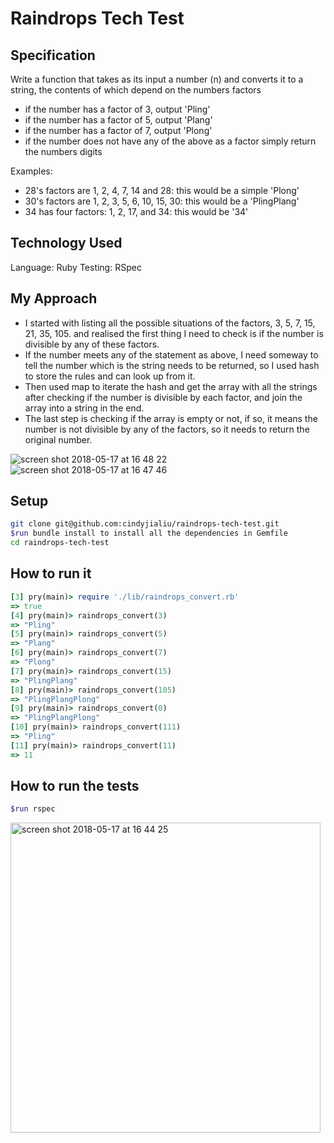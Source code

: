 # Raindrops Tech Test
## Specification
Write a function that takes as its input a number (n) and converts it to a string, the contents of which depend on the numbers factors

- if the number has a factor of 3, output 'Pling'
- if the number has a factor of 5, output 'Plang'
- if the number has a factor of 7, output 'Plong'
- if the number does not have any of the above as a factor simply return the numbers digits

Examples:
- 28's factors are 1, 2, 4, 7, 14 and 28: this would be a simple 'Plong'
- 30's factors are 1, 2, 3, 5, 6, 10, 15, 30: this would be a 'PlingPlang'
- 34 has four factors: 1, 2, 17, and 34: this would be '34'

## Technology Used
Language: Ruby
Testing: RSpec

## My Approach
- I started with listing all the possible situations of the factors, 3, 5, 7, 15, 21, 35, 105. and realised the first thing I need to check is if the number is divisible by any of these factors.
- If the number meets any of the statement as above, I need someway to tell the number which is the string needs to be returned, so I used hash to store the rules and can look up from it.
- Then used map to iterate the hash and get the array with all the strings after checking if the number is divisible by each factor, and join the array into a string in the end.
- The last step is checking if the array is empty or not, if so, it means the number is not divisible by any of the factors, so it needs to return the original number.

![screen shot 2018-05-17 at 16 48 22](https://user-images.githubusercontent.com/33848023/40188682-66bf8c3a-59f2-11e8-8ea0-804a4ee6e19a.png)
![screen shot 2018-05-17 at 16 47 46](https://user-images.githubusercontent.com/33848023/40188686-68e6e47c-59f2-11e8-9121-76414b7e52e5.png)

## Setup
```bash
git clone git@github.com:cindyjialiu/raindrops-tech-test.git
$run bundle install to install all the dependencies in Gemfile
cd raindrops-tech-test
```
## How to run it
```Ruby
[3] pry(main)> require './lib/raindrops_convert.rb'
=> true
[4] pry(main)> raindrops_convert(3)
=> "Pling"
[5] pry(main)> raindrops_convert(5)
=> "Plang"
[6] pry(main)> raindrops_convert(7)
=> "Plong"
[7] pry(main)> raindrops_convert(15)
=> "PlingPlang"
[8] pry(main)> raindrops_convert(105)
=> "PlingPlangPlong"
[9] pry(main)> raindrops_convert(0)
=> "PlingPlangPlong"
[10] pry(main)> raindrops_convert(111)
=> "Pling"
[11] pry(main)> raindrops_convert(11)
=> 11
```
## How to run the tests
```bash
$run rspec
```
<img width="496" alt="screen shot 2018-05-17 at 16 44 25" src="https://user-images.githubusercontent.com/33848023/40188324-9586e00a-59f1-11e8-91fd-5b078e9691a2.png">

